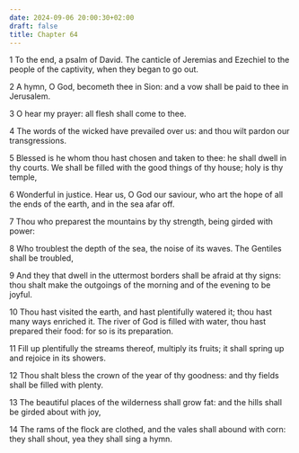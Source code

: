 ```yaml
---
date: 2024-09-06 20:00:30+02:00
draft: false
title: Chapter 64
---
```




1 To the end, a psalm of David. The canticle of Jeremias and Ezechiel to the people of the captivity, when they began to go out.

2 A hymn, O God, becometh thee in Sion: and a vow shall be paid to thee in Jerusalem.

3 O hear my prayer: all flesh shall come to thee.

4 The words of the wicked have prevailed over us: and thou wilt pardon our transgressions.

5 Blessed is he whom thou hast chosen and taken to thee: he shall dwell in thy courts. We shall be filled with the good things of thy house; holy is thy temple,

6 Wonderful in justice. Hear us, O God our saviour, who art the hope of all the ends of the earth, and in the sea afar off.

7 Thou who preparest the mountains by thy strength, being girded with power:

8 Who troublest the depth of the sea, the noise of its waves. The Gentiles shall be troubled,

9 And they that dwell in the uttermost borders shall be afraid at thy signs: thou shalt make the outgoings of the morning and of the evening to be joyful.

10 Thou hast visited the earth, and hast plentifully watered it; thou hast many ways enriched it. The river of God is filled with water, thou hast prepared their food: for so is its preparation.

11 Fill up plentifully the streams thereof, multiply its fruits; it shall spring up and rejoice in its showers.

12 Thou shalt bless the crown of the year of thy goodness: and thy fields shall be filled with plenty.

13 The beautiful places of the wilderness shall grow fat: and the hills shall be girded about with joy,

14 The rams of the flock are clothed, and the vales shall abound with corn: they shall shout, yea they shall sing a hymn.

